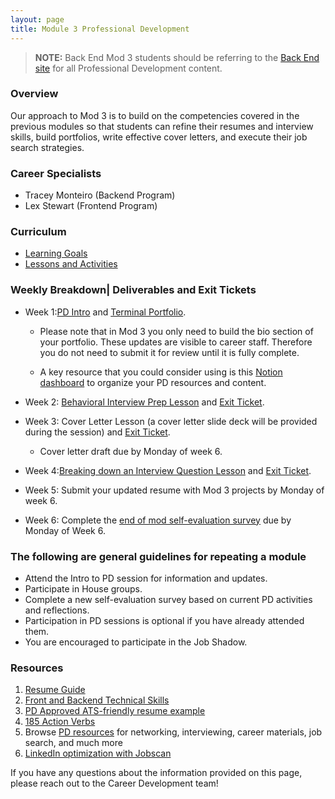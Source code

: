 ```yaml
---
layout: page
title: Module 3 Professional Development
---
```

> **NOTE:** Back End Mod 3 students should be referring to the [Back End site]((https://backend.turing.edu/module3/)/) for all
Professional Development content.

### Overview
Our approach to Mod 3 is to build on the competencies covered in the previous modules so that students can refine their resumes and interview skills, build portfolios, write effective cover letters, and execute their job search strategies.

### Career Specialists
* Tracey Monteiro (Backend Program)
* Lex Stewart (Frontend Program)

### Curriculum
* [Learning Goals](/module_three/mod3_learning_goals)
* [Lessons and Activities](/module_three/mod3_curriculum)
  

### Weekly Breakdown| Deliverables and Exit Tickets
* Week 1:[PD Intro](https://docs.google.com/presentation/d/1cJfjGRvJnh_buk1rqn88swdLUEglMp03RGPuLPizww/edit#slide=id.g222d3cd8936_0_161) and [Terminal Portfolio](https://careerdev.turing.edu/module_three/module_three_terminal_portfolios/Terminal%20Portfolios).
  * Please note that in Mod 3 you only need to build the bio section of your portfolio. These updates are visible to career staff. Therefore you do not need to submit it for review until it is fully complete.
  
  * A key resource that you could consider using is this [Notion dashboard](https://perpetual-seeker-acf.notion.site/M3-PD-Dashboard-6e1be2ecf5c648e5ba11372795e3e405) to organize your PD resources and content.
  
* Week 2: [Behavioral Interview Prep Lesson](https://careerdev.turing.edu/module_three/mod3_week5) and [Exit Ticket](https://docs.google.com/forms/d/e/1FAIpQLSfGkAVbuZOixgNOipJCBl-sNFF_yDafMJW8733h_xDfI7EVbw/viewform).
  
* Week 3: Cover Letter Lesson (a cover letter slide deck will be provided during the session) and [Exit Ticket](https://docs.google.com/forms/d/e/1FAIpQLSfPkAkTdqtehtWydhdTP8RwEm7t-huLwQs8U201r92rDuRsfw/viewform).
  * Cover letter draft due by Monday of week 6. 
    
* Week 4:[Breaking down an Interview Question Lesson](https://frontend.turing.edu/lessons/module-3/interpreting-interviews.html)
and [Exit Ticket](https://docs.google.com/forms/d/e/1FAIpQLSe76hN7AWta1X4Xch-xdhUbdhm3l-peKQTwqgp4L5EJy5E8og/viewform).

* Week 5: Submit your updated resume with Mod 3 projects by Monday of week 6. 
  
* Week 6: Complete the [end of mod self-evaluation survey](https://airtable.com/shrBZWvdZfHSeey57) due by Monday of Week 6.

### The following are general guidelines for repeating a module
 * Attend the Intro to PD session for information and updates.
 * Participate in House groups.
 * Complete a new self-evaluation survey based on current PD activities and reflections.
 * Participation in PD sessions is optional if you have already attended them.
 * You are encouraged to participate in the Job Shadow.

### Resources 
1. [Resume Guide](https://docs.google.com/document/d/1ll53JV8Jt5eveSjdvklUUNQfuYCzHV15TcoOzzk1iDY/edit)
2. [Front and Backend Technical Skills](https://docs.google.com/document/d/1Q-ZSAlXadWmYK48UyO7W3O9zHFQxhnLAWh7wKVdV48o/edit#heading=h.qtpn4l7md817)   
3. [PD Approved ATS-friendly resume example](https://docs.google.com/document/d/1ylVW3d_uHjAwSGkK4WJlbJuU_22BPSK75dn2rRDnm-g/edit) 
4. [185 Action Verbs ](https://www.themuse.com/advice/185-powerful-verbs-that-will-make-your-resume-awesome) 
5. Browse [PD resources](https://careerdev.turing.edu/resources/) for networking, interviewing, career materials, job search, and much more
6. [LinkedIn optimization with Jobscan](https://www.jobscan.co/video-linkedin-optimization)

If you have any questions about the information provided on this page,  please reach out to the Career Development team!
